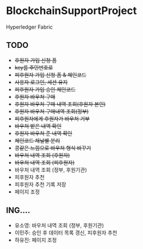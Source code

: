# BlockchainSupportProject
Hyperledger Fabric

## TODO 
- ~~후원자 가입 신청 폼~~
- ~~key를 주민번호로~~
- ~~피후원자 가입 신청 폼 & 체인코드~~
- ~~사용자 로그인, 세션 유지~~
- ~~피후원자 가입 승인 체인코드~~
- ~~후원자 바우처 구매~~
- ~~후원자 바우처 구매 내역 조회(후원자 본인)~~
- ~~후원자 바우처 구매내역 조회(정부)~~
- ~~피후원자에게 후원자가 바우처 기부~~
- ~~바우처 받은 내역 확인~~
- ~~후원자 바우처 준 내역 확인~~
- ~~체인코드 채널별 분리~~
- ~~콩같은 느낌으로 바우처 형식 바꾸기~~
- ~~바우처 내역 조회 (후원자)~~
- ~~바우처 내역 조회 (피후원자)~~
- 바우처 내역 조회 (정부, 후원기관)
- 피후원자 추천
- 피후원자 추천 기록 저장
- 페이지 조정

## ING....
-	유소영: 바우처 내역 조회 (정부, 후원기관)
-	이민주: 승인 후 데이터 목록 갱신, 피후원자 추천
-	하유진: 페이지 조정
